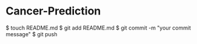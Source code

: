 # Cancer-Prediction
$ touch README.md
$ git add README.md
$ git commit -m "your commit message"
$ git push
